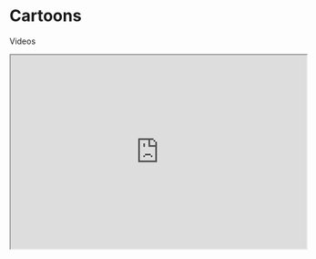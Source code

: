 # Cartoons
Videos
<iframe src="https://ln.steamy.moe/ybemuj.mp4"   width="520" height="340" ></iframe>
